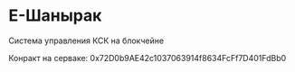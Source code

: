 # Е-Шанырак
Система управления КСК на блокчейне


Конракт на серваке: 0x72D0b9AE42c1037063914f8634FcFf7D401FdBb0
